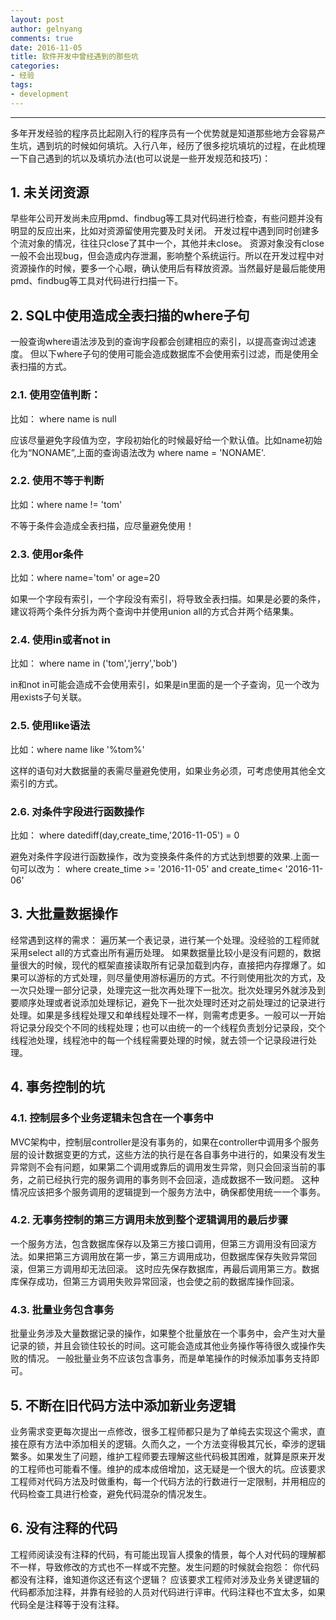 ```yaml
---
layout: post
author: gelnyang
comments: true
date: 2016-11-05
title: 软件开发中曾经遇到的那些坑
categories:
- 经验
tags:
- development
---
```

---

多年开发经验的程序员比起刚入行的程序员有一个优势就是知道那些地方会容易产生坑，遇到坑的时候如何填坑。入行八年，经历了很多挖坑填坑的过程，在此梳理一下自己遇到的坑以及填坑办法(也可以说是一些开发规范和技巧)：


## 1. 未关闭资源

早些年公司开发尚未应用pmd、findbug等工具对代码进行检查，有些问题并没有明显的反应出来，比如对资源留使用完要及时关闭。 开发过程中遇到同时创建多个流对象的情况，往往只close了其中一个，其他并未close。 资源对象没有close一般不会出现bug，但会造成内存泄漏，影响整个系统运行。所以在开发过程中对资源操作的时候，要多一个心眼，确认使用后有释放资源。当然最好是最后能使用pmd、findbug等工具对代码进行扫描一下。

## 2. SQL中使用造成全表扫描的where子句

一般查询where语法涉及到的查询字段都会创建相应的索引，以提高查询过滤速度。 但以下where子句的使用可能会造成数据库不会使用索引过滤，而是使用全表扫描的方式。 
 
### 2.1. 使用空值判断： 
   
   比如： where name is null
   
   应该尽量避免字段值为空，字段初始化的时候最好给一个默认值。比如name初始化为“NONAME”,上面的查询语法改为 where name = 'NONAME'.

### 2.2. 使用不等于判断

比如：where name != 'tom'

不等于条件会造成全表扫描，应尽量避免使用！

### 2.3. 使用or条件

比如：where name='tom' or age=20

如果一个字段有索引，一个字段没有索引，将导致全表扫描。如果是必要的条件，建议将两个条件分拆为两个查询中并使用union all的方式合并两个结果集。

### 2.4. 使用in或者not in

比如： where name in ('tom','jerry','bob')

in和not in可能会造成不会使用索引，如果是in里面的是一个子查询，见一个改为用exists子句关联。

### 2.5. 使用like语法

比如：where name like '%tom%'

这样的语句对大数据量的表需尽量避免使用，如果业务必须，可考虑使用其他全文索引的方式。


### 2.6. 对条件字段进行函数操作

比如： where datediff(day,create_time,'2016-11-05') = 0

避免对条件字段进行函数操作，改为变换条件条件的方式达到想要的效果.上面一句可以改为： where create_time >= '2016-11-05' and create_time< '2016-11-06'


## 3. 大批量数据操作

经常遇到这样的需求： 遍历某一个表记录，进行某一个处理。没经验的工程师就采用select all的方式查出所有遍历处理。 如果数据量比较小是没有问题的，数据量很大的时候，现代的框架直接读取所有记录加载到内存，直接把内存撑爆了。如果可以游标的方式处理，则尽量使用游标遍历的方式。不行则使用批次的方式，及一次只处理一部分记录，处理完这一批次再处理下一批次。批次处理另外就涉及到要顺序处理或者说添加处理标记，避免下一批次处理时还对之前处理过的记录进行处理。如果是多线程处理又和单线程处理不一样，则需考虑更多。一般可以一开始将记录分段交个不同的线程处理；也可以由统一的一个线程负责划分记录段，交个线程池处理，线程池中的每一个线程需要处理的时候，就去领一个记录段进行处理。


## 4. 事务控制的坑
 
### 4.1. 控制层多个业务逻辑未包含在一个事务中

MVC架构中，控制层controller是没有事务的，如果在controller中调用多个服务层的设计数据变更的方式，这些方法的执行是在各自事务中进行的，如果没有发生异常则不会有问题，如果第二个调用或靠后的调用发生异常，则只会回滚当前的事务，之前已经执行完的服务调用的事务则不会回滚，造成数据不一致问题。 这种情况应该把多个服务调用的逻辑提到一个服务方法中，确保都使用统一一个事务。

### 4.2. 无事务控制的第三方调用未放到整个逻辑调用的最后步骤

一个服务方法，包含数据库保存以及第三方接口调用，但第三方调用没有回滚方法。如果把第三方调用放在第一步，第三方调用成功，但数据库保存失败异常回滚，但第三方调用却无法回滚。 这时应先保存数据库，再最后调用第三方。数据库保存成功，但第三方调用失败异常回滚，也会使之前的数据库操作回滚。

### 4.3. 批量业务包含事务

批量业务涉及大量数据记录的操作，如果整个批量放在一个事务中，会产生对大量记录的锁，并且会锁住较长的时间。这可能会造成其他业务操作等待很久或操作失败的情况。 一般批量业务不应该包含事务，而是单笔操作的时候添加事务支持即可。

 
## 5. 不断在旧代码方法中添加新业务逻辑

业务需求变更每次提出一点修改，很多工程师都只是为了单纯去实现这个需求，直接在原有方法中添加相关的逻辑。久而久之，一个方法变得极其冗长，牵涉的逻辑繁多。如果发生了问题，维护工程师要去理解这些代码极其困难，就算是原来开发的工程师也可能看不懂。维护的成本成倍增加，这无疑是一个很大的坑。应该要求工程师对代码方法及时做重构，每一个代码方法的行数进行一定限制，并用相应的代码检查工具进行检查，避免代码混杂的情况发生。

## 6. 没有注释的代码

工程师阅读没有注释的代码，有可能出现盲人摸象的情景，每个人对代码的理解都不一样，导致修改的方式也不一样或不完整。发生问题的时候就会抱怨： 你代码都没有注释，谁知道你这还有这个逻辑？ 应该要求工程师对涉及业务关键逻辑的代码都添加注释，并靠有经验的人员对代码进行评审。代码注释也不宜太多，如果代码全是注释等于没有注释。




